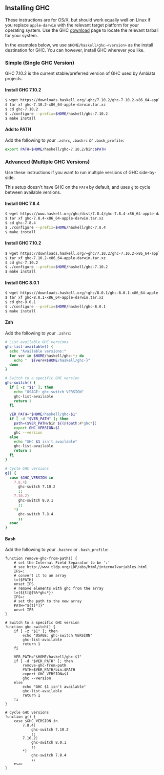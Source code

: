 Installing GHC
--------------

These instructions are for OS/X, but should work equally well on Linux
if you replace `apple-darwin` with the relevant target platform for your
operating system. Use the GHC
[download](https://www.haskell.org/ghc/download) page to locate the
relevant tarball for your system.

In the examples below, we use `$HOME/haskell/ghc-<version>` as the
install destination for GHC. You can however, install GHC wherever you
like.

### Simple (Single GHC Version)

GHC 7.10.2 is the current stable/preferred version of GHC used by
Ambiata projects.

#### Install GHC 7.10.2

```sh
$ wget https://downloads.haskell.org/~ghc/7.10.2/ghc-7.10.2-x86_64-apple-darwin.tar.xz
$ tar xf ghc-7.10.2-x86_64-apple-darwin.tar.xz
$ cd ghc-7.10.2
$ ./configure --prefix=$HOME/haskell/ghc-7.10.2
$ make install
```

#### Add to PATH

Add the following to your `.zshrc`, `.bashrc` or `.bash_profile`:

```sh
export PATH=$HOME/haskell/ghc-7.10.2/bin:$PATH
```

### Advanced (Multiple GHC Versions)

Use these instructions if you want to run multiple versions of GHC side-by-side.

This setup doesn't have GHC on the `PATH` by default, and uses `g` to cycle between available versions.

#### Install GHC 7.8.4

```sh
$ wget https://www.haskell.org/ghc/dist/7.8.4/ghc-7.8.4-x86_64-apple-darwin.tar.xz
$ tar xf ghc-7.8.4-x86_64-apple-darwin.tar.xz
$ cd ghc-7.8.4
$ ./configure --prefix=$HOME/haskell/ghc-7.8.4
$ make install
```

#### Install GHC 7.10.2

```sh
$ wget https://downloads.haskell.org/~ghc/7.10.2/ghc-7.10.2-x86_64-apple-darwin.tar.xz
$ tar xf ghc-7.10.2-x86_64-apple-darwin.tar.xz
$ cd ghc-7.10.2
$ ./configure --prefix=$HOME/haskell/ghc-7.10.2
$ make install
```

#### Install GHC 8.0.1

```sh
$ wget https://downloads.haskell.org/~ghc/8.0.1/ghc-8.0.1-x86_64-apple-darwin.tar.xz
$ tar xf ghc-8.0.1-x86_64-apple-darwin.tar.xz
$ cd ghc-8.0.1
$ ./configure --prefix=$HOME/haskell/ghc-8.0.1
$ make install
```

#### Zsh

Add the following to your `.zshrc`:

```zsh
# List available GHC versions
ghc-list-available() {
  echo "Available versions:"
  for ver in $HOME/haskell/ghc-*; do
    echo "  ${ver##$HOME/haskell/ghc-}"
  done
}

# Switch to a specific GHC version
ghc-switch() {
  if [ -z "$1" ]; then
    echo "USAGE: ghc-switch VERSION"
    ghc-list-available
    return 1
  fi

  VER_PATH="$HOME/haskell/ghc-$1"
  if [ -d "$VER_PATH" ]; then
    path=($VER_PATH/bin ${(@)path:#*ghc*})
    export GHC_VERSION=$1
    ghc --version
  else
    echo "GHC $1 isn't available"
    ghc-list-available
    return 1
  fi
}

# Cycle GHC versions
g() {
  case $GHC_VERSION in
    7.8.4)
      ghc-switch 7.10.2
      ;;
    7.10.2)
      ghc-switch 8.0.1
      ;;
    *)
      ghc-switch 7.8.4
      ;;
  esac
}
```

#### Bash

Add the following to your `.bashrc` or `.bash_profile`:

```
function remove-ghc-from-path() {
    # set the Internal Field Separator to be ':'
    # see http://www.tldp.org/LDP/abs/html/internalvariables.html
    IFS=:
    # convert it to an array
    t=($PATH)
    unset IFS
    # remove elements with ghc from the array
    t=(${t[@]%%*ghc*})
    IFS=:
    # set the path to the new array
    PATH="${t[*]}"
    unset IFS
}

# Switch to a specific GHC version
function ghc-switch() {
    if [ -z "$1" ]; then
        echo "USAGE: ghc-switch VERSION"
        ghc-list-available
        return 1
    fi

    VER_PATH="$HOME/haskell/ghc-$1"
    if [ -d "$VER_PATH" ]; then
        remove-ghc-from-path
        PATH=$VER_PATH/bin:$PATH
        export GHC_VERSION=$1
        ghc --version
    else
        echo "GHC $1 isn't available"
        ghc-list-available
        return 1
    fi
}

# Cycle GHC versions
function g() {
    case $GHC_VERSION in
        7.8.4)
            ghc-switch 7.10.2
            ;;
        7.10.2)
            ghc-switch 8.0.1
            ;;
        *)
            ghc-switch 7.8.4
            ;;
    esac
}
```
